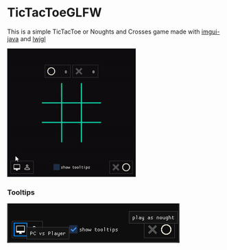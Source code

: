 # TicTacToeGLFW

This is a simple TicTacToe or Noughts and Crosses game made with [imgui-java](https://github.com/SpaiR/imgui-java) and [lwjgl](https://www.lwjgl.org/)

![Trailer](imgs/trailer.gif)

### Tooltips
![ToolTip](imgs/tooltip.png)